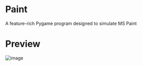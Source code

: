 # Paint
A feature-rich Pygame program designed to simulate MS Paint

# Preview

![image](https://user-images.githubusercontent.com/75397821/155870087-c0304957-5eb5-4e99-b310-1b379d99400e.png)
